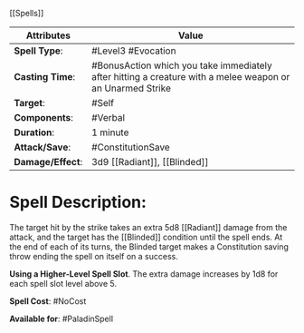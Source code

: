 [[Spells]]

| Attributes         | Value                                                                                                     |
| ------------------ | --------------------------------------------------------------------------------------------------------- |
| **Spell Type**:    | #Level3 #Evocation                                                                                        |
| **Casting Time**:  | #BonusAction which you take immediately after hitting a creature with a melee weapon or an Unarmed Strike |
| **Target**:        | #Self                                                                                                     |
| **Components**:    | #Verbal                                                                                                   |
| **Duration**:      | 1 minute                                                                                                  |
| **Attack/Save**:   | #ConstitutionSave                                                                                         |
| **Damage/Effect**: | 3d9 [[Radiant]], [[Blinded]]                                                                              |

# Spell Description: 
The target hit by the strike takes an extra 5d8 [[Radiant]] damage from the attack, and the target has the [[Blinded]] condition until the spell ends. At the end of each of its turns, the Blinded target makes a Constitution saving throw ending the spell on itself on a success.

**Using a Higher-Level Spell Slot**. The extra damage increases by 1d8 for each spell slot level above 5.

**Spell Cost**: #NoCost 

**Available for**: #PaladinSpell 